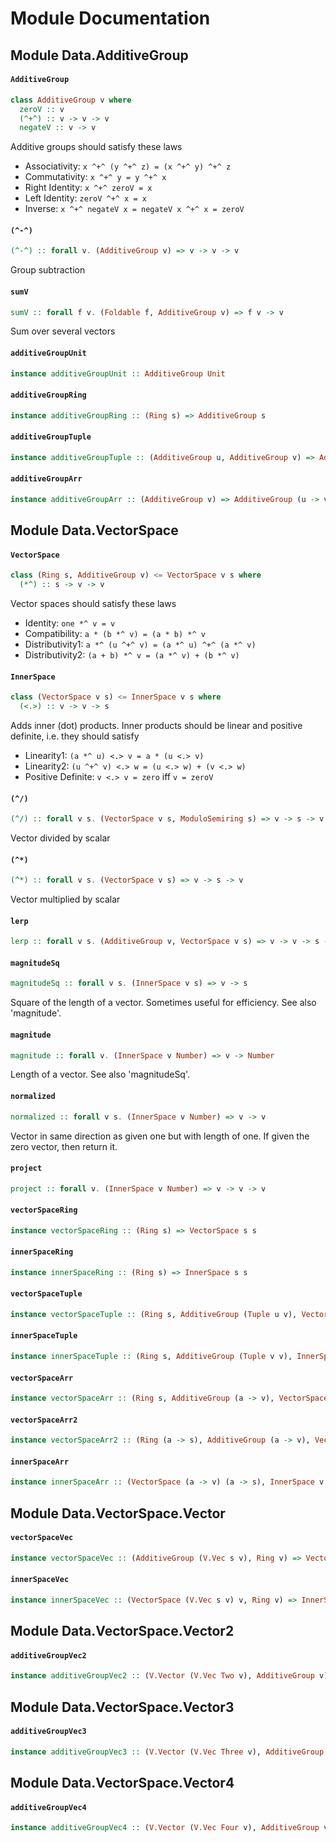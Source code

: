 # Module Documentation

## Module Data.AdditiveGroup

#### `AdditiveGroup`

``` purescript
class AdditiveGroup v where
  zeroV :: v
  (^+^) :: v -> v -> v
  negateV :: v -> v
```

Additive groups should satisfy these laws

- Associativity: `x ^+^ (y ^+^ z) = (x ^+^ y) ^+^ z`
- Commutativity: `x ^+^ y = y ^+^ x`
- Right Identity: `x ^+^ zeroV = x`
- Left Identity: `zeroV ^+^ x = x`
- Inverse: `x ^+^ negateV x = negateV x ^+^ x = zeroV`


#### `(^-^)`

``` purescript
(^-^) :: forall v. (AdditiveGroup v) => v -> v -> v
```

Group subtraction

#### `sumV`

``` purescript
sumV :: forall f v. (Foldable f, AdditiveGroup v) => f v -> v
```

Sum over several vectors

#### `additiveGroupUnit`

``` purescript
instance additiveGroupUnit :: AdditiveGroup Unit
```


#### `additiveGroupRing`

``` purescript
instance additiveGroupRing :: (Ring s) => AdditiveGroup s
```


#### `additiveGroupTuple`

``` purescript
instance additiveGroupTuple :: (AdditiveGroup u, AdditiveGroup v) => AdditiveGroup (Tuple u v)
```


#### `additiveGroupArr`

``` purescript
instance additiveGroupArr :: (AdditiveGroup v) => AdditiveGroup (u -> v)
```



## Module Data.VectorSpace

#### `VectorSpace`

``` purescript
class (Ring s, AdditiveGroup v) <= VectorSpace v s where
  (*^) :: s -> v -> v
```

Vector spaces should satisfy these laws

- Identity: `one *^ v = v`
- Compatibility: `a * (b *^ v) = (a * b) *^ v`
- Distributivity1: `a *^ (u ^+^ v) = (a *^ u) ^+^ (a *^ v)`
- Distributivity2: `(a + b) *^ v = (a *^ v) + (b *^ v)`


#### `InnerSpace`

``` purescript
class (VectorSpace v s) <= InnerSpace v s where
  (<.>) :: v -> v -> s
```

Adds inner (dot) products.
Inner products should be linear and positive definite,
i.e. they should satisfy

- Linearity1: `(a *^ u) <.> v = a * (u <.> v)`
- Linearity2: `(u ^+^ v) <.> w = (u <.> w) + (v <.> w)`
- Positive Definite: `v <.> v = zero` iff `v = zeroV`


#### `(^/)`

``` purescript
(^/) :: forall v s. (VectorSpace v s, ModuloSemiring s) => v -> s -> v
```

Vector divided by scalar

#### `(^*)`

``` purescript
(^*) :: forall v s. (VectorSpace v s) => v -> s -> v
```

Vector multiplied by scalar

#### `lerp`

``` purescript
lerp :: forall v s. (AdditiveGroup v, VectorSpace v s) => v -> v -> s -> v
```

#### `magnitudeSq`

``` purescript
magnitudeSq :: forall v s. (InnerSpace v s) => v -> s
```

Square of the length of a vector.  Sometimes useful for efficiency.
See also 'magnitude'.

#### `magnitude`

``` purescript
magnitude :: forall v. (InnerSpace v Number) => v -> Number
```

Length of a vector.   See also 'magnitudeSq'.

#### `normalized`

``` purescript
normalized :: forall v s. (InnerSpace v Number) => v -> v
```

Vector in same direction as given one but with length of one.  If
given the zero vector, then return it.

#### `project`

``` purescript
project :: forall v. (InnerSpace v Number) => v -> v -> v
```

#### `vectorSpaceRing`

``` purescript
instance vectorSpaceRing :: (Ring s) => VectorSpace s s
```


#### `innerSpaceRing`

``` purescript
instance innerSpaceRing :: (Ring s) => InnerSpace s s
```


#### `vectorSpaceTuple`

``` purescript
instance vectorSpaceTuple :: (Ring s, AdditiveGroup (Tuple u v), VectorSpace u s, VectorSpace v s) => VectorSpace (Tuple u v) s
```

#### `innerSpaceTuple`

``` purescript
instance innerSpaceTuple :: (Ring s, AdditiveGroup (Tuple v v), InnerSpace v s) => InnerSpace (Tuple v v) s
```

#### `vectorSpaceArr`

``` purescript
instance vectorSpaceArr :: (Ring s, AdditiveGroup (a -> v), VectorSpace v s) => VectorSpace (a -> v) s
```


#### `vectorSpaceArr2`

``` purescript
instance vectorSpaceArr2 :: (Ring (a -> s), AdditiveGroup (a -> v), VectorSpace v s) => VectorSpace (a -> v) (a -> s)
```


#### `innerSpaceArr`

``` purescript
instance innerSpaceArr :: (VectorSpace (a -> v) (a -> s), InnerSpace v s) => InnerSpace (a -> v) (a -> s)
```



## Module Data.VectorSpace.Vector

#### `vectorSpaceVec`

``` purescript
instance vectorSpaceVec :: (AdditiveGroup (V.Vec s v), Ring v) => VectorSpace (V.Vec s v) v
```


#### `innerSpaceVec`

``` purescript
instance innerSpaceVec :: (VectorSpace (V.Vec s v) v, Ring v) => InnerSpace (V.Vec s v) v
```


## Module Data.VectorSpace.Vector2

#### `additiveGroupVec2`

``` purescript
instance additiveGroupVec2 :: (V.Vector (V.Vec Two v), AdditiveGroup v) => AdditiveGroup (V.Vec Two v)
```



## Module Data.VectorSpace.Vector3

#### `additiveGroupVec3`

``` purescript
instance additiveGroupVec3 :: (V.Vector (V.Vec Three v), AdditiveGroup v) => AdditiveGroup (V.Vec Three v)
```



## Module Data.VectorSpace.Vector4

#### `additiveGroupVec4`

``` purescript
instance additiveGroupVec4 :: (V.Vector (V.Vec Four v), AdditiveGroup v) => AdditiveGroup (V.Vec Four v)
```




